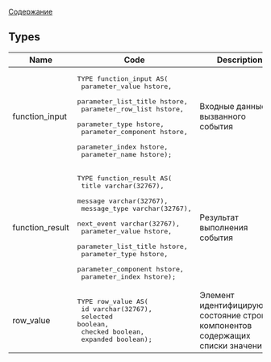 [Содержание](index.md)

## Types

| Name             | Code                                                                                                                                                                                                                                                                                                                             | Description                                                                       |
|------------------|----------------------------------------------------------------------------------------------------------------------------------------------------------------------------------------------------------------------------------------------------------------------------------------------------------------------------------|-----------------------------------------------------------------------------------|
| function_input   | <pre>TYPE function_input AS(<br/>  parameter_value hstore,<br/>  parameter_list_title hstore,<br/>  parameter_row_list hstore,<br/>  parameter_type hstore,<br/>  parameter_component hstore,<br/>  parameter_index hstore,<br/>  parameter_name hstore);</pre>                                                                  | Входные данные вызванного события                                                 |
| function_result  | <pre>TYPE function_result AS(<br/>  title varchar(32767),<br/>  message varchar(32767),<br/>  message_type varchar(32767),<br/>  next_event varchar(32767),<br/>  parameter_value hstore,<br/>  parameter_list_title hstore,<br/>  parameter_type hstore,<br/>  parameter_component hstore,<br/>  parameter_index hstore);</pre> | Результат выполнения события                                                      |
| row_value        | <pre>TYPE row_value AS(<br/>  id varchar(32767),<br/>  selected boolean,<br/>  checked boolean,<br/>  expanded boolean);</pre>                                                                                                                                                                                                   | Элемент идентифицирующий состояние строки компонентов содержащих списки значений  |
